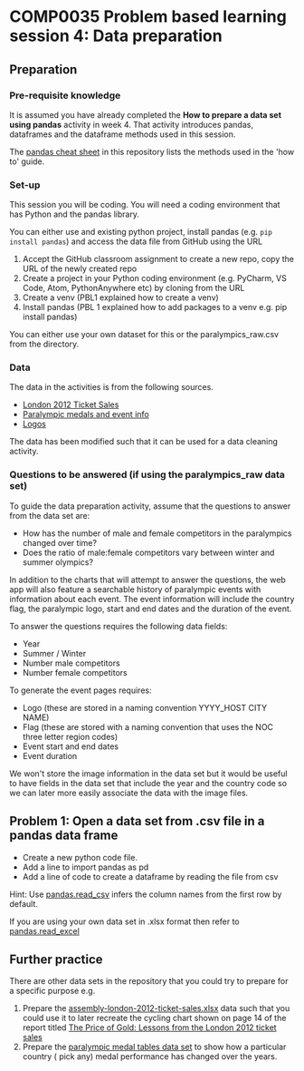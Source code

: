# COMP0035 Problem based learning session 4: Data preparation

## Preparation
### Pre-requisite knowledge

It is assumed you have already completed the **How to prepare a data set using pandas** activity in week 4. That
activity introduces pandas, dataframes and the dataframe methods used in this session.

The [pandas cheat sheet](pandas_cheat_sheet.md) in this repository lists the methods used in the 'how to' guide.

### Set-up

This session you will be coding. You will need a coding environment that has Python and the pandas library.

You can either use and existing python project, install pandas (e.g. `pip install pandas`) and access the data file from GitHub using the URL 

1. Accept the GitHub classroom assignment to create a new repo, copy the URL of the newly created repo 
2. Create a project in your Python coding environment (e.g. PyCharm, VS Code, Atom, PythonAnywhere etc) by cloning from the URL
3. Create a venv (PBL1 explained how to create a venv)
4. Install pandas (PBL 1 explained how to add packages to a venv e.g. pip install pandas)

You can either use your own dataset for this or the paralympics_raw.csv from the directory.

### Data
The data in the activities is from the following sources.

- [London 2012 Ticket Sales](https://data.london.gov.uk/download/london-2012-ticket-sales/4711eb39-cb56-4f47-804d-e486dae89a1d/assembly-london-2012-ticket-sales.xls)
- [Paralympic medals and event info](https://www.paralympic.org/london-2012/results/medalstandings)
- [Logos](https://colorlib.com/wp/all-olympic-logos-1924-2022/)

The data has been modified such that it can be used for a data cleaning activity.

### Questions to be answered (if using the paralympics_raw data set)

To guide the data preparation activity, assume that the questions to answer from the data set are:

- How has the number of male and female competitors in the paralympics changed over time?
- Does the ratio of male:female competitors vary between winter and summer olympics?

In addition to the charts that will attempt to answer the questions, the web app will also feature a searchable history of paralympic events with information about each event.
The event information will include the country flag, the paralympic logo, start and end dates and the duration of the event.

To answer the questions requires the following data fields:

- Year
- Summer / Winter
- Number male competitors
- Number female competitors

To generate the event pages requires:

- Logo (these are stored in a naming convention YYYY_HOST CITY NAME)
- Flag (these are stored with a naming convention that uses the NOC three letter region codes)
- Event start and end dates
- Event duration

We won't store the image information in the data set but it would be useful to have fields in the data set that include
the year and the country code so we can later more easily associate the data with the image files.

## Problem 1: Open a data set from .csv file in a pandas data frame

- Create a new python code file. 
- Add a line to import pandas as pd 
- Add a line of code to create a dataframe by reading the file from csv

Hint: Use [pandas.read_csv](https://pandas.pydata.org/docs/reference/api/pandas.read_csv.html) infers the column names from the first row by default.

If you are using your own data set in .xlsx format then refer to [pandas.read_excel](https://pandas.pydata.org/docs/reference/api/pandas.read_excel.html)


## Further practice

There are other data sets in the repository that you could try to prepare for a specific purpose e.g.

1. Prepare the [assembly-london-2012-ticket-sales.xlsx](data/assembly-london-2012-ticket-sales.xls) data such that you
   could use it to later recreate the cycling chart shown on page 14 of the report
   titled [The Price of Gold: Lessons from the London 2012 ticket sales](https://www.london.gov.uk/sites/default/files/gla_migrate_files_destination/Economy%20Committee%20-%20The%20Price%20of%20Gold.pdf)
2. Prepare the [paralympic medal tables data set](data/paralympic_medal_tables.xlsx) to show how a particular country (
   pick any) medal performance has changed over the years.
